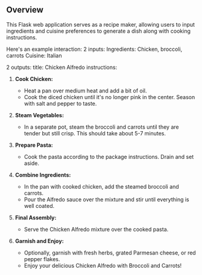 ## Overview

This Flask web application serves as a recipe maker, allowing users to input ingredients and cuisine preferences to generate a dish along with cooking instructions.


Here's an example interaction:
2 inputs:
Ingredients: Chicken, broccoli, carrots
Cuisine: Italian


2 outputs:
title: Chicken Alfredo
instructions: 
1. **Cook Chicken:**
   - Heat a pan over medium heat and add a bit of oil.
   - Cook the diced chicken until it's no longer pink in the center. Season with salt and pepper to taste.

2. **Steam Vegetables:**
   - In a separate pot, steam the broccoli and carrots until they are tender but still crisp. This should take about 5-7 minutes.

3. **Prepare Pasta:**
   - Cook the pasta according to the package instructions. Drain and set aside.

4. **Combine Ingredients:**
   - In the pan with cooked chicken, add the steamed broccoli and carrots.
   - Pour the Alfredo sauce over the mixture and stir until everything is well coated.

5. **Final Assembly:**
   - Serve the Chicken Alfredo mixture over the cooked pasta.

6. **Garnish and Enjoy:**
   - Optionally, garnish with fresh herbs, grated Parmesan cheese, or red pepper flakes.
   - Enjoy your delicious Chicken Alfredo with Broccoli and Carrots!
